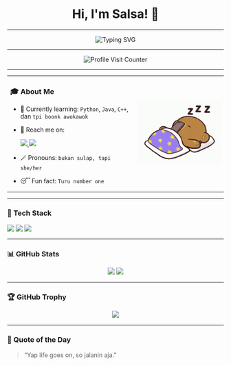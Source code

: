 <h1 align="center">Hi, I'm Salsa! 👋</h1>

---

<p align="center">
  <img src="https://readme-typing-svg.herokuapp.com?font=Orbitron&size=22&duration=3000&pause=1000&color=11336E&center=true&vCenter=true&width=435&lines=Information+System+Student;At+Hasanuddin+University" alt="Typing SVG" />
</p>

---

<p align="center">
  <img src="https://profile-counter.glitch.me/nabilasalsabilaa/count.svg" alt="Profile Visit Counter" />
</p>

---

<table align="center">
  <tr>
    <td>

### 🎓 About Me
- 🌱 Currently learning: `Python`, `Java`, `C++`, dan `tpi boonk awokawok`
- 📱 Reach me on:
  
  <a href="https://instagram.com/nslsabilaaa_" target="_blank">
    <img src="https://img.shields.io/badge/Instagram-%23E4405F.svg?style=for-the-badge&logo=instagram&logoColor=white" />
  </a>
  <a href="https://www.linkedin.com/in/nabila-salsabila-964511358" target="_blank">
    <img src="https://img.shields.io/badge/LinkedIn-%230077B5.svg?style=for-the-badge&logo=linkedin&logoColor=white" />
  </a>  
- 🪄 Pronouns: `bukan sulap, tapi she/her`
- 😴 Fun fact: `Turu number one`

    </td>
    <td>
       <img src="https://raw.githubusercontent.com/nabilasalsabilaaa/nabilasalsabilaaa/main/no-wakeup.gif" width="350" />
    </td>
  </tr>
</table>

---

### 🧰 Tech Stack
<p>
  <img src="https://img.shields.io/badge/Git-F05032?style=for-the-badge&logo=git&logoColor=white" />
  <img src="https://img.shields.io/badge/GitHub-181717?style=for-the-badge&logo=github&logoColor=white" />
  <img src="https://img.shields.io/badge/VS%20Code-007ACC?style=for-the-badge&logo=visual-studio-code&logoColor=white" />
</p>

---

### 📊 GitHub Stats
<p align="center">
  <img src="https://github-readme-stats.vercel.app/api?username=nabilasalsabilaa&show_icons=true&theme=radical" width="400" />
  <img src="https://github-readme-stats.vercel.app/api/top-langs/?username=nabilasalsabilaa&layout=compact&theme=radical" width="300" />
</p>

---

### 🏆 GitHub Trophy
<p align="center">
  <img src="https://github-profile-trophy.vercel.app/?username=nabilasalsabilaa&theme=radical&margin-w=10&margin-h=10&no-bg=true&no-frame=true" />
</p>

---

### 🎯 Quote of the Day
> “Yap life goes on, so jalanin aja.”
